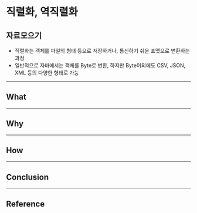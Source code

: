 # 직렬화, 역직렬화

## 자료모으기

- 직렬화는 객체를 파일의 형태 등으로 저장하거나, 통신하기 쉬운 포맷으로 변환하는 과정
- 일반적으로 자바에서는 객체를 Byte로 변환, 하지만 Byte이외에도 CSV, JSON, XML 등의 다양한 형태로 가능


---

## What

---

## Why

---

## How

---

## Conclusion

---

## Reference
